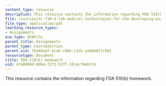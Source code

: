 ```yaml
---
content_type: resource
description: This resource contains the information regarding FDA 510(k) homework.
file: /courses/ec-710-d-lab-medical-technologies-for-the-developing-world-spring-2010/47a0088d00647273527f10c4c74eb7c0_MITEC_710S10_510k_homework.pdf
file_type: application/pdf
learning_resource_types:
- Assignments
ocw_type: OCWFile
parent_title: Assignments
parent_type: CourseSection
parent_uid: fba44aef-aca5-c08e-c21b-aa606017c091
resourcetype: Document
title: FDA 510(k) Homework
uid: 47a0088d-0064-7273-527f-10c4c74eb7c0
---
```

This resource contains the information regarding FDA 510(k) homework.

